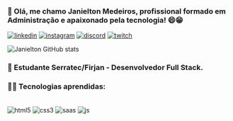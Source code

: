 ### 👋 Olá, me chamo Janielton Medeiros, profissional formado em Administração e apaixonado pela tecnologia! 😄😁
[![linkedin](https://img.shields.io/badge/LinkedIn-0077B5?style=for-the-badge&logo=linkedin&logoColor=white)](https://www.linkedin.com/in/janieltonmedeiros)
[![instagram](https://img.shields.io/badge/Instagram-E4405F?style=for-the-badge&logo=instagram&logoColor=white)](https://www.instagram.com/janieltom/)
[![discord](https://img.shields.io/badge/Discord-7289DA?style=for-the-badge&logo=discord&logoColor=white)](https://discord.com/invite/Ve24nyDqWV)
[![twitch](https://img.shields.io/badge/Twitch-9146FF?style=for-the-badge&logo=twitch&logoColor=white)](https://www.twitch.tv/darkorioon)

![Janielton GitHub stats](https://github-readme-stats.vercel.app/api?username=Janielton-Medeiros&theme=dark&show_icons=true)

### 📝 Estudante Serratec/Firjan - Desenvolvedor Full Stack.  
### 👨‍💻 Tecnologias aprendidas: 
<div style="display: inline_block"><br>
  <img align = "center" alt=html5 src= "https://img.shields.io/badge/HTML5-E34F26?style=for-the-badge&logo=html5&logoColor=white"> 
  <img align = "center" alt=css3 src= "https://img.shields.io/badge/CSS3-1572B6?style=for-the-badge&logo=css3&logoColor=white">  
  <img align = "center" alt=saas src= "https://img.shields.io/badge/Sass-CC6699?style=for-the-badge&logo=sass&logoColor=white">
  <img align = "center" alt=js src= "https://img.shields.io/badge/JavaScript-323330?style=for-the-badge&logo=javascript&logoColor=F7DF1E"> 
</div>

